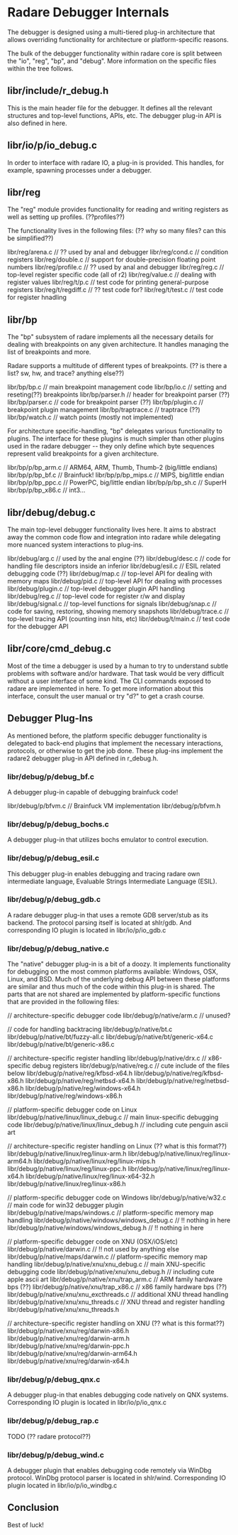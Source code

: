 # Radare Debugger Internals

The debugger is designed using a multi-tiered plug-in architecture that allows
overriding functionality for architecture or platform-specific reasons.

The bulk of the debugger functionality within radare core is split between the
"io", "reg", "bp", and "debug". More information on the specific files within
the tree follows.


## libr/include/r_debug.h

This is the main header file for the debugger. It defines all the relevant
structures and top-level functions, APIs, etc. The debugger plug-in API is also
defined in here.


## libr/io/p/io_debug.c

In order to interface with radare IO, a plug-in is provided. This handles, for
example, spawning processes under a debugger.


## libr/reg

The "reg" module provides functionality for reading and writing registers as
well as setting up profiles. (??profiles??)

The functionality lives in the following files:
(?? why so many files? can this be simplified??)

libr/reg/arena.c        // ?? used by anal and debugger
libr/reg/cond.c         // condition registers
libr/reg/double.c       // support for double-precision floating point numbers
libr/reg/profile.c      // ?? used by anal and debugger
libr/reg/reg.c          // top-level register specific code (all of r2)
libr/reg/value.c        // dealing with register values
libr/reg/t/p.c          // test code for printing general-purpose registers
libr/reg/t/regdiff.c    // ?? test code for?
libr/reg/t/test.c       // test code for register hnadling


## libr/bp

The "bp" subsystem of radare implements all the necessary details for dealing
with breakpoints on any given architecture. It handles managing the list of
breakpoints and more.

Radare supports a multitude of different types of breakpoints.
(?? is there a list? sw, hw, and trace? anything else??)

libr/bp/bp.c            // main breakpoint management code
libr/bp/io.c            // setting and reseting(??) breakpoints
libr/bp/parser.h        // header for breakpoint parser (??)
libr/bp/parser.c        // code for breakpoint parser (??)
libr/bp/plugin.c        // breakpoint plugin management
libr/bp/traptrace.c     // traptrace (??)
libr/bp/watch.c         // watch points (mostly not implemented)

For architecture specific-handling, "bp" delegates various functionality to
plugins. The interface for these plugins is much simpler than other plugins
used in the radare debugger -- they only define which byte sequences represent
valid breakpoints for a given architecture.

libr/bp/p/bp_arm.c      // ARM64, ARM, Thumb, Thumb-2 (big/little endians)
libr/bp/p/bp_bf.c       // Brainfuck!
libr/bp/p/bp_mips.c     // MIPS, big/little endian
libr/bp/p/bp_ppc.c      // PowerPC, big/little endian
libr/bp/p/bp_sh.c       // SuperH
libr/bp/p/bp_x86.c      // int3...


## libr/debug/debug.c

The main top-level debugger functionality lives here. It aims to abstract away
the common code flow and integration into radare while delegating more nuanced
system interactions to plug-ins.

libr/debug/arg.c        // used by the anal engine (??)
libr/debug/desc.c       // code for handling file descriptors inside an inferior
libr/debug/esil.c       // ESIL related debugging code (??)
libr/debug/map.c        // top-level API for dealing with memory maps
libr/debug/pid.c        // top-level API for dealing with processes
libr/debug/plugin.c     // top-level debugger plugin API handling
libr/debug/reg.c        // top-level code for register r/w and display
libr/debug/signal.c     // top-level functions for signals
libr/debug/snap.c       // code for saving, restoring, showing memory snapshots
libr/debug/trace.c      // top-level tracing API (counting insn hits, etc)
libr/debug/t/main.c     // test code for the debugger API

## libr/core/cmd_debug.c

Most of the time a debugger is used by a human to try to understand subtle
problems with software and/or hardware. That task would be very difficult
without a user interface of some kind. The CLI commands exposed to radare are
implemented in here. To get more information about this interface, consult the
user manual or try "d?" to get a crash course.


## Debugger Plug-Ins

As mentioned before, the platform specific debugger functionality is delegated
to back-end plugins that implement the necessary interactions, protocols, or
otherwise to get the job done. These plug-ins implement the radare2 debugger
plug-in API defined in r_debug.h.


### libr/debug/p/debug_bf.c

A debugger plug-in capable of debugging brainfuck code!

libr/debug/p/bfvm.c     // Brainfuck VM implementation
libr/debug/p/bfvm.h


### libr/debug/p/debug_bochs.c

A debugger plug-in that utilizes bochs emulator to control execution.

### libr/debug/p/debug_esil.c

This debugger plug-in enables debugging and tracing radare own intermediate
language, Evaluable Strings Intermediate Language (ESIL).

### libr/debug/p/debug_gdb.c

A radare debugger plug-in that uses a remote GDB server/stub as its backend.
The protocol parsing itself is located at shlr/gdb. And corresponding IO plugin is
located in libr/io/p/io_gdb.c

### libr/debug/p/debug_native.c

The "native" debugger plug-in is a bit of a doozy. It implements functionality
for debugging on the most common platforms available: Windows, OSX, Linux, and
BSD. Much of the underlying debug API between these platforms are similar and
thus much of the code within this plug-in is shared. The parts that are not
shared are implemented by platform-specific functions that are provided in the
following files:

// architecture-specific debugger code
libr/debug/p/native/arm.c                       // unused?

// code for handling backtracing
libr/debug/p/native/bt.c
libr/debug/p/native/bt/fuzzy-all.c
libr/debug/p/native/bt/generic-x64.c
libr/debug/p/native/bt/generic-x86.c

// architecture-specific register handling
libr/debug/p/native/drx.c                       // x86-specific debug registers
libr/debug/p/native/reg.c                       // cute include of the files below
libr/debug/p/native/reg/kfbsd-x64.h
libr/debug/p/native/reg/kfbsd-x86.h
libr/debug/p/native/reg/netbsd-x64.h
libr/debug/p/native/reg/netbsd-x86.h
libr/debug/p/native/reg/windows-x64.h
libr/debug/p/native/reg/windows-x86.h

// platform-specific debugger code on Linux
libr/debug/p/native/linux/linux_debug.c         // main linux-specific debugging code
libr/debug/p/native/linux/linux_debug.h         // including cute penguin ascii art

// architecture-specific register handling on Linux (?? what is this format??)
libr/debug/p/native/linux/reg/linux-arm.h
libr/debug/p/native/linux/reg/linux-arm64.h
libr/debug/p/native/linux/reg/linux-mips.h
libr/debug/p/native/linux/reg/linux-ppc.h
libr/debug/p/native/linux/reg/linux-x64.h
libr/debug/p/native/linux/reg/linux-x64-32.h
libr/debug/p/native/linux/reg/linux-x86.h

// platform-specific debugger code on Windows
libr/debug/p/native/w32.c                       // main code for win32 debugger plugin
libr/debug/p/native/maps/windows.c              // platform-specific memory map handling
libr/debug/p/native/windows/windows_debug.c     // !! nothing in here
libr/debug/p/native/windows/windows_debug.h     // !! nothing in here

// platform-specific debugger code on XNU (OSX/iOS/etc)
libr/debug/p/native/darwin.c                    // !! not used by anything else
libr/debug/p/native/maps/darwin.c               // platform-specific memory map handling
libr/debug/p/native/xnu/xnu_debug.c             // main XNU-specific debugging code
libr/debug/p/native/xnu/xnu_debug.h             // including cute apple ascii art
libr/debug/p/native/xnu/trap_arm.c              // ARM family hardware bps (??)
libr/debug/p/native/xnu/trap_x86.c              // x86 family hardware bps (??)
libr/debug/p/native/xnu/xnu_excthreads.c        // additional XNU thread handling
libr/debug/p/native/xnu/xnu_threads.c           // XNU thread and register handling
libr/debug/p/native/xnu/xnu_threads.h

// architecture-specific register handling on XNU (?? what is this format??)
libr/debug/p/native/xnu/reg/darwin-x86.h
libr/debug/p/native/xnu/reg/darwin-arm.h
libr/debug/p/native/xnu/reg/darwin-ppc.h
libr/debug/p/native/xnu/reg/darwin-arm64.h
libr/debug/p/native/xnu/reg/darwin-x64.h


### libr/debug/p/debug_qnx.c

A debugger plug-in that enables debugging code natively on QNX systems. Corresponding
IO plugin is located in libr/io/p/io_qnx.c

### libr/debug/p/debug_rap.c

TODO (?? radare protocol??)

### libr/debug/p/debug_wind.c

A debugger plugin that enables debugging code remotely via WinDbg protocol. WinDbg protocol
parser is located in shlr/wind. Corresponding IO plugin located in libr/io/p/io_windbg.c

## Conclusion

Best of luck!
